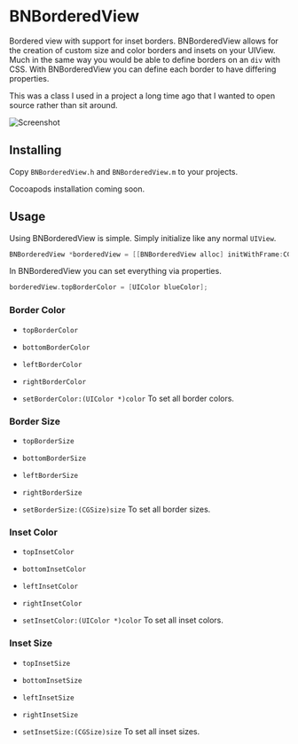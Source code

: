 # BNBorderedView

Bordered view with support for inset borders. BNBorderedView allows for the creation of custom size and color borders and insets on your UIView. Much in the same way you would be able to define borders on an `div` with CSS. With BNBorderedView you can define each border to have differing properties.

This was a class I used in a project a long time ago that I wanted to open source rather than sit around.

![Screenshot](https://raw.github.com/brentnycum/BNBorderedView/screenshot/Screenshot.png)

## Installing

Copy `BNBorderedView.h` and `BNBorderedView.m` to your projects.

Cocoapods installation coming soon.

## Usage

Using BNBorderedView is simple. Simply initialize like any normal `UIView`.

```objective-c
BNBorderedView *borderedView = [[BNBorderedView alloc] initWithFrame:CGRect(10, 10, 60, 60)];
```

In BNBorderedView you can set everything via properties.

```objective-c
borderedView.topBorderColor = [UIColor blueColor];
```

### Border Color

 * `topBorderColor`
 * `bottomBorderColor`
 * `leftBorderColor`
 * `rightBorderColor`

 * `setBorderColor:(UIColor *)color` To set all border colors.

### Border Size

 * `topBorderSize`
 * `bottomBorderSize`
 * `leftBorderSize`
 * `rightBorderSize`

 * `setBorderSize:(CGSize)size` To set all border sizes.

### Inset Color

 * `topInsetColor`
 * `bottomInsetColor`
 * `leftInsetColor`
 * `rightInsetColor`

 * `setInsetColor:(UIColor *)color` To set all inset colors.

### Inset Size

 * `topInsetSize`
 * `bottomInsetSize`
 * `leftInsetSize`
 * `rightInsetSize`

 * `setInsetSize:(CGSize)size` To set all inset sizes.

